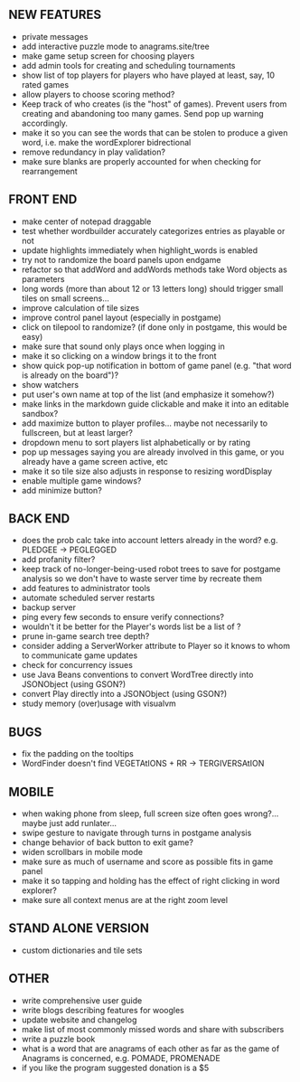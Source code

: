 ## NEW FEATURES
* private messages
* add interactive puzzle mode to anagrams.site/tree
* make game setup screen for choosing players
* add admin tools for creating and scheduling tournaments
* show list of top players for players who have played at least, say, 10 rated games
* allow players to choose scoring method?
* Keep track of who creates (is the "host" of games). Prevent users from creating and abandoning too many games. Send pop up warning accordingly.
* make it so you can see the words that can be stolen to produce a given word, i.e. make the wordExplorer bidrectional
* remove redundancy in play validation?
* make sure blanks are properly accounted for when checking for rearrangement

## FRONT END
* make center of notepad draggable
* test whether wordbuilder accurately categorizes entries as playable or not
* update highlights immediately when highlight_words is enabled
* try not to randomize the board panels upon endgame
* refactor so that addWord and addWords methods take Word objects as parameters
* long words (more than about 12 or 13 letters long) should trigger small tiles on small screens... 
* improve calculation of tile sizes
* improve control panel layout (especially in postgame)
* click on tilepool to randomize? (if done only in postgame, this would be easy)
* make sure that sound only plays once when logging in
* make it so clicking on a window brings it to the front
* show quick pop-up notification in bottom of game panel (e.g. "that word is already on the board")?
* show watchers
* put user's own name at top of the list (and emphasize it somehow?)
* make links in the markdown guide clickable and make it into an editable sandbox?
* add maximize button to player profiles... maybe not necessarily to fullscreen, but at least larger?
* dropdown menu to sort players list alphabetically or by rating
* pop up messages saying you are already involved in this game, or you already have a game screen active, etc
* make it so tile size also adjusts in response to resizing wordDisplay
* enable multiple game windows?
* add minimize button?

## BACK END
* does the prob calc take into account letters already in the word? e.g. PLEDGEE -> PEGLEGGED
* add profanity filter?
* keep track of no-longer-being-used robot trees to save for postgame analysis so we don't have to waste server time by recreate them
* add features to administrator tools
* automate scheduled server restarts
* backup server
* ping every few seconds to ensure verify connections?
* wouldn't it be better for the Player's words list be a list of <Word>?
* prune in-game search tree depth?
* consider adding a ServerWorker attribute to Player so it knows to whom to communicate game updates
* check for concurrency issues
* use Java Beans conventions to convert WordTree directly into JSONObject (using GSON?)
* convert Play directly into a JSONObject (using GSON?)
* study memory (over)usage with visualvm

## BUGS
* fix the padding on the tooltips
* WordFinder doesn't find VEGETAtIONS + RR -> TERGIVERSAtION


## MOBILE
* when waking phone from sleep, full screen size often goes wrong?... maybe just add runlater...
* swipe gesture to navigate through turns in postgame analysis
* change behavior of back button to exit game?
* widen scrollbars in mobile mode
* make sure as much of username and score as possible fits in game panel
* make it so tapping and holding has the effect of right clicking in word explorer?
* make sure all context menus are at the right zoom level

## STAND ALONE VERSION
* custom dictionaries and tile sets

## OTHER
* write comprehensive user guide
* write blogs describing features for woogles
* update website and changelog
* make list of most commonly missed words and share with subscribers
* write a puzzle book
* what is a word that are anagrams of each other as far as the game of Anagrams is concerned, e.g. POMADE, PROMENADE
* if you like the program suggested donation is a $5